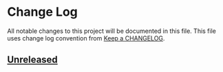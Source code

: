 # Change Log
All notable changes to this project will be documented in this file.
This file uses change log convention from [Keep a CHANGELOG](http://keepachangelog.com).

## [Unreleased][unreleased]


[unreleased]: https://github.com/luismayta/zsh-docker-compose-aliases/compare/0.0.2...HEAD
[0.0.2]: https://github.com/luismayta/zsh-docker-compose-aliases/compare/0.0.1...0.0.2
[0.0.1]: https://github.com/luismayta/zsh-docker-compose-aliases/compare/0.0.0...0.0.1

[CHANGELOG.md]: CHANGELOG.md
[CONTRIBUTING.md]: CONTRIBUTING.md
[LICENCE.md]: LICENCE
[README.md]: README.md
